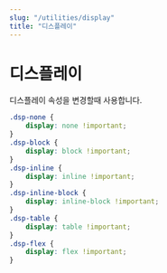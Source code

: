 ```yaml
---
slug: "/utilities/display"
title: "디스플레이"
---
```


# 디스플레이
디스플레이 속성을 변경할때 사용합니다.

<div class="card">

```css
.dsp-none {
	display: none !important;
}
.dsp-block {
	display: block !important;
}
.dsp-inline {
	display: inline !important;
}
.dsp-inline-block {
	display: inline-block !important;
}
.dsp-table {
	display: table !important;
}
.dsp-flex {
	display: flex !important;
}
```
</div>